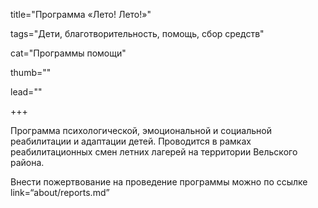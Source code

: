title="Программа «Лето! Лето!»" 

tags="Дети, благотворительность, помощь, сбор средств" 

cat="Программы помощи" 

thumb="" 

lead=""

+++

Программа психологической, эмоциональной и социальной реабилитации и адаптации детей. Проводится в рамках реабилитационных смен летних лагерей на территории Вельского района.

Внести пожертвование на проведение программы можно по ссылке link=“about/reports.md”
